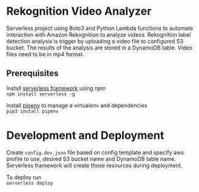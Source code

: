 # Rekognition Video Analyzer
Serverless project using Boto3 and Python Lambda functions to automate interaction with Amazon Rekognition to analyze videos. Rekognition label detection analysis is trigger by uploading a video file to configured S3 bucket. The results of the analysis are stored in a DynamoDB table. Video files need to be in mp4 format.

## Prerequisites
Install [serverless framework](https://serverless.com/) using npm   
`npm install serverless -g`

Install [pipenv](https://docs.pipenv.org/en/latest/) to manage a virtualenv and dependencies  
`pip3 install pipenv`

# Development and Deployment
Create `config.dev.json` file based on config template and specify aws profile to use, desired S3 bucket name and DynamoDB table name. Serverless framework will create those resources during deployment.

To deploy run  
`serverless deploy`


